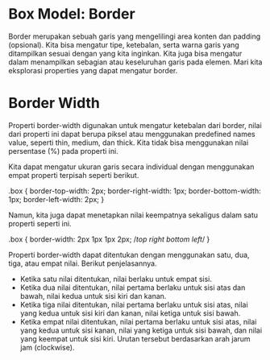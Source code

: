 # Box Model: Border
Border merupakan sebuah garis yang mengelilingi area konten dan padding (opsional). Kita bisa mengatur tipe, ketebalan, serta warna garis yang ditampilkan sesuai dengan yang kita inginkan. Kita juga bisa mengatur dalam menampilkan sebagian atau keseluruhan garis pada elemen. Mari kita eksplorasi properties yang dapat mengatur border.

# Border Width
Properti border-width digunakan untuk mengatur ketebalan dari border, nilai dari properti ini dapat berupa piksel atau menggunakan predefined names value, seperti thin, medium, dan thick. Kita tidak bisa menggunakan nilai persentase (%) pada properti ini.

Kita dapat mengatur ukuran garis secara individual dengan menggunakan empat properti terpisah seperti berikut.

.box {
  border-top-width: 2px;
  border-right-width: 1px;
  border-bottom-width: 1px;
  border-left-width: 2px;
}

Namun, kita juga dapat menetapkan nilai keempatnya sekaligus dalam satu properti seperti ini.

.box {
  border-width: 2px 1px 1px 2px; /*top right bottom left*/
}

Properti border-width dapat ditentukan dengan menggunakan satu, dua, tiga, atau empat nilai. Berikut penjelasannya.

* Ketika satu nilai ditentukan, nilai berlaku untuk empat sisi.
* Ketika dua nilai ditentukan, nilai pertama berlaku untuk sisi atas dan bawah, nilai kedua untuk sisi kiri dan kanan.
* Ketika tiga nilai ditentukan, nilai pertama berlaku untuk sisi atas, nilai yang kedua untuk sisi kiri dan kanan, nilai ketiga untuk sisi bawah.
* Ketika empat nilai ditentukan, nilai pertama berlaku untuk sisi atas, nilai yang kedua untuk sisi kanan, nilai yang ketiga untuk sisi bawah, dan nilai yang keempat untuk sisi kiri. Urutan tersebut berdasarkan arah jarum jam (clockwise).

